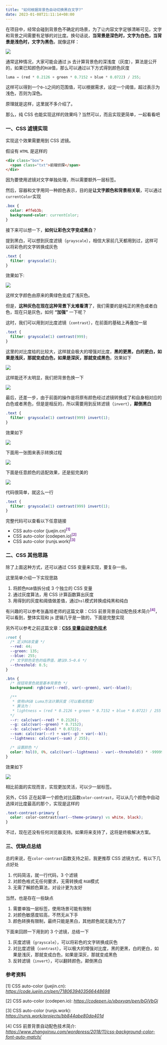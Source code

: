 ```yaml
---
title: "如何根据背景色自动切换黑白文字?"
date: 2023-01-08T21:11:14+08:00
---
```


在项目中，经常会碰到背景色不确定的场景，为了让内容文字足够清晰可见，文字和背景之间需要有足够的对比度。换句话说，**当背景是深色时，文字为白色，当背景是浅色时，文字为黑色**，就像这样：

<img src="/imgs/20/05.jpg" />

通常这种情况，大家可能会通过 js 去计算背景色的深浅度（灰度），算法是公开的，如果已知颜色的`RGB`值，那么可以通过以下方式得到颜色灰度

```js
luma = (red * 0.2126 + green * 0.7152 + blue * 0.0722) / 255;
```

这样可以得到一个`0~1`之间的范围值，可以根据需求，设定一个阈值，超过表示为浅色，否则为深色。

原理就是这样，这里就不多介绍了。

那么，纯 CSS 也能实现这样的效果吗？当然可以，而且实现更简单，一起看看吧

### 一、CSS 滤镜实现

实现这个效果需要用到 CSS 滤镜。

假设有 `HTML` 是这样的

```html
<div class="box">
  <span class="txt">前端侦探</span>
</div>
```

因为要使用滤镜对文字单独处理，所以需要额外一层标签。

然后，容器和文字用同一种颜色表示，目的是**让文字颜色和背景相关联**，可以通过`currentColor`实现

```css
.box {
  color: #ffeb3b;
  background-color: currentColor;
}
```

接下来可以想一下，**如何让彩色文字变成黑白**？

提到黑白，可以想到灰度滤镜（`grayscale`），相信大家前几天都用到过，这样可以将彩色的文字转换成灰色

```css
.text {
  filter: grayscale(1);
}
```

效果如下:

<img src="/imgs/20/06.jpg" />

这样文字颜色由原来的黄绿色变成了浅灰色。

但是，**这种灰色在现在这种背景下太难看清**了，我们需要的是纯正的黑色或者白色，现在只是灰色，如何 **“加强”** 一下呢？

这时，我们可以用到对比度滤镜（`contrast`），在前面的基础上再叠加一层

```css
.text {
  filter: grayscale(1) contrast(999);
}
```

这里的对比度给的比较大，这样就会极大的增强对比度，**黑的更黑，白的更白，如果是浅灰，那就变成白色，如果是深灰，那就变成黑色**，效果如下

<img src="/imgs/20/07.jpg" />

这样能还不太明显，我们把背景色换一下

<img src="/imgs/20/08.jpg" />

最后，还差一步，由于前面的操作是将原有颜色经过滤镜转换成了和自身相对应的白色或者黑色，但是是相反的，所以需要用到反转滤镜（`invert`），**颠倒黑白**

```css
.text {
  filter: grayscale(1) contrast(999) invert(1);
}
```

效果如下

<img src="/imgs/20/09.jpg" />

下面用一张图来表示转换过程

<img src="/imgs/20/10.jpg" />

下面是任意颜色的适配效果，还是挺完美的

<img src="/imgs/20/01.gif" />

代码很简单，就这么一行

```css
.text {
  filter: grayscale(1) contrast(999) invert(1);
}
```

完整代码可以查看以下任意链接

- CSS auto-color (juejin.cn)<sup style="line-height: 0;font-weight: bold;color: #773098;">[1]</sup>
- CSS auto-color (codepen.io)<sup style="line-height: 0;font-weight: bold;color: #773098;">[2]</sup>
- CSS auto-color (runjs.work)<sup style="line-height: 0;font-weight: bold;color: #773098;">[3]</sup>

### 二、CSS 其他思路

除了上面这种方式，还可以通过 CSS 变量来实现，要复杂一些。

这里简单介绍一下实现思路

1. 将颜色`RGB`值拆分成 3 个独立的 CSS 变量
2. 通过灰度算法，用 CSS 计算函数算出灰度
3. 用得到的灰度和阈值做差值，通过`hsl`模式转换成纯黑和纯白

有兴趣的可以参考张鑫旭老师的这篇文章：CSS 前景背景自动配色技术简介<sup style="line-height: 0;font-weight: bold;color: #773098;">[4]</sup>，可以看到，整体实现和 js 逻辑几乎是一致的，下面是完整实现

另外可以参考之前这篇文章：[**CSS 变量自动变色技术**](http://mp.weixin.qq.com/s?__biz=MzIyMDc1NTYxNg==&mid=2247484975&idx=1&sn=6b254c61413be18105518a85c88dde85&chksm=97c665e0a0b1ecf649e6901b4bf6eb296108275725e4724be3090ed9507ffb0c6f0919d079f3&scene=21#wechat_redirect)

```css
:root {
  /* 定义RGB变量 */
  --red: 44;
  --green: 135;
  --blue: 255;
  /* 文字颜色变色的临界值，建议0.5~0.6 */
  --threshold: 0.5;
}

.btn {
  /* 按钮背景色就是基本背景色 */
  background: rgb(var(--red), var(--green), var(--blue));

  /** 
   * 使用sRGB Luma方法计算灰度（可以看成亮度）
   * 算法为：
   * lightness = (red * 0.2126 + green * 0.7152 + blue * 0.0722) / 255
  */
  --r: calc(var(--red) * 0.2126);
  --g: calc(var(--green) * 0.7152);
  --b: calc(var(--blue) * 0.0722);
  --sum: calc(var(--r) + var(--g) + var(--b));
  --lightness: calc(var(--sum) / 255);

  /* 设置颜色 */
  color: hsl(0, 0%, calc((var(--lightness) - var(--threshold)) * -999999%));
}
```

效果如下

<img src="/imgs/20/02.gif" />

相比前面的实现而言，实现更加灵活，可以少一层标签。

另外，CSS 正在起草一个颜色对比函数`color-contrast`，可以从几个颜色中自动选择对比度最高的那个，实现是这样的

```css
.text-contrast-primary {
  color: color-contrast(var(--theme-primary) vs white, black);
}
```

不过，现在还没有任何浏览器支持。如果将来支持了，这将是终极解决方案。

### 三、优缺点总结

总的来说，在`color-contrast`函数支持之前，我更推荐 CSS 滤镜方式，有以下几点好处

1. 代码简洁，就一行代码，3 个滤镜
2. 对颜色格式无任何要求，无需转换成 `RGB`模式
3. 无需了解颜色算法，对设计更为友好

当然，也是存在一些缺点

1. 需要单独一层标签，使用场景可能有限制
2. 对颜色敏感度较高，不然无从下手
3. 颜色转换有限制，最终只能是黑白，其他颜色就无能为力了

下面来回顾一下用到的 3 个滤镜，总结一下

1. 灰度滤镜（`grayscale`），可以将彩色的文字转换成灰色
2. 对比度滤镜（`contrast`），可以极大的增强对比度，黑的更黑，白的更白，如果是浅灰，那就变成白色，如果是深灰，那就变成黑色
3. 反转滤镜（`invert`），可以翻转颜色，颠倒黑白

### 参考资料

[1] CSS auto-color (juejin.cn): _https://code.juejin.cn/pen/7180639403566448698_

[2] CSS auto-color (codepen.io): _https://codepen.io/xboxyan/pen/bGjVbGj_

[3] CSS auto-color (runjs.work): _https://runjs.work/projects/bb844abe80da401d_

[4] CSS 前景背景自动配色技术简介: _https://www.zhangxinxu.com/wordpress/2018/11/css-background-color-font-auto-match/_
